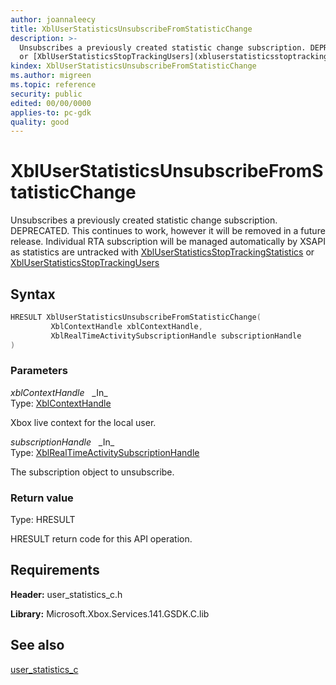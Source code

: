 ```yaml
---
author: joannaleecy
title: XblUserStatisticsUnsubscribeFromStatisticChange
description: >-
  Unsubscribes a previously created statistic change subscription. DEPRECATED. This continues to work, however it will be removed in a future release. Individual RTA subscription will be managed automatically by XSAPI as statistics are untracked with [XblUserStatisticsStopTrackingStatistics](xbluserstatisticsstoptrackingstatistics.md)
  or [XblUserStatisticsStopTrackingUsers](xbluserstatisticsstoptrackingusers.md)
kindex: XblUserStatisticsUnsubscribeFromStatisticChange
ms.author: migreen
ms.topic: reference
security: public
edited: 00/00/0000
applies-to: pc-gdk
quality: good
---
```


# XblUserStatisticsUnsubscribeFromStatisticChange  

Unsubscribes a previously created statistic change subscription. DEPRECATED. This continues to work, however it will be removed in a future release. Individual RTA subscription will be managed automatically by XSAPI as statistics are untracked with [XblUserStatisticsStopTrackingStatistics](xbluserstatisticsstoptrackingstatistics.md) or [XblUserStatisticsStopTrackingUsers](xbluserstatisticsstoptrackingusers.md)  

## Syntax  
  
```cpp
HRESULT XblUserStatisticsUnsubscribeFromStatisticChange(  
         XblContextHandle xblContextHandle,  
         XblRealTimeActivitySubscriptionHandle subscriptionHandle  
)  
```  
  
### Parameters  
  
*xblContextHandle* &nbsp;&nbsp;\_In\_  
Type: [XblContextHandle](../../types_c/handles/xblcontexthandle.md)  
  
Xbox live context for the local user.  
  
*subscriptionHandle* &nbsp;&nbsp;\_In\_  
Type: [XblRealTimeActivitySubscriptionHandle](../../real_time_activity_c/handles/xblrealtimeactivitysubscriptionhandle.md)  
  
The subscription object to unsubscribe.  
  
  
### Return value  
Type: HRESULT
  
HRESULT return code for this API operation.
  
## Requirements  
  
**Header:** user_statistics_c.h
  
**Library:** Microsoft.Xbox.Services.141.GSDK.C.lib
  
## See also  
[user_statistics_c](../user_statistics_c_members.md)  
  
  